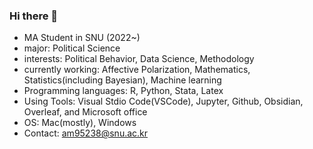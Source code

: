 ### Hi there 👋

<!--
**SangwonAhnM/SangwonAhnM** is a ✨ _special_ ✨ repository because its `README.md` (this file) appears on your GitHub profile.

Here are some ideas to get you started:

- 🔭 I’m currently working on ...
- 🌱 I’m currently learning ...
- 👯 I’m looking to collaborate on ...
- 🤔 I’m looking for help with ...
- 💬 Ask me about ...
- 📫 How to reach me: ...
- 😄 Pronouns: ...
- ⚡ Fun fact: ...
-->

- MA Student in SNU (2022~)
- major: Political Science
- interests: Political Behavior, Data Science, Methodology
- currently working: Affective Polarization, Mathematics, Statistics(including Bayesian), Machine learning
- Programming languages: R, Python, Stata, Latex
- Using Tools: Visual Stdio Code(VSCode), Jupyter, Github, Obsidian, Overleaf, and Microsoft office
- OS: Mac(mostly), Windows
- Contact: am95238@snu.ac.kr
